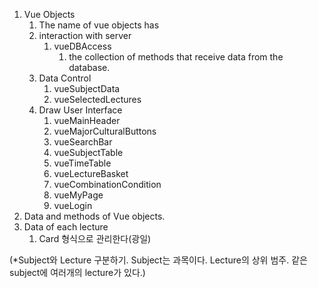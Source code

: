 

1. Vue Objects
   1. The name of vue objects has 
   2. interaction with server
      1. vueDBAccess
         1. the collection of methods that receive data from the database.
   3. Data Control
      1. vueSubjectData
      2. vueSelectedLectures
   4. Draw User Interface
      1. vueMainHeader
      2. vueMajorCulturalButtons
      3. vueSearchBar
      4. vueSubjectTable
      5. vueTimeTable
      6. vueLectureBasket
      7. vueCombinationCondition
      8. vueMyPage
      9. vueLogin
2. Data and methods of Vue objects.
3. Data of each lecture
   1. Card 형식으로 관리한다(광일)



(*Subject와 Lecture 구분하기. Subject는 과목이다. Lecture의 상위 범주. 같은 subject에 여러개의 lecture가 있다.)

